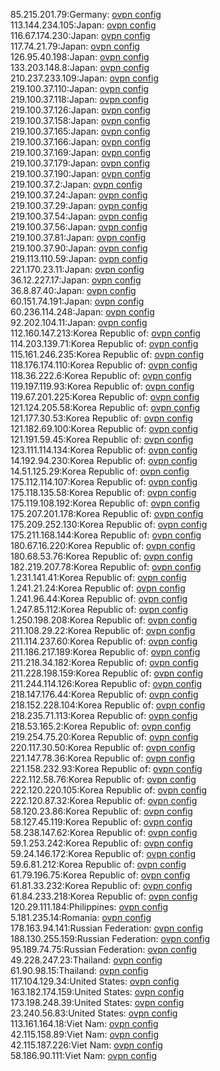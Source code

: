 85.215.201.79:Germany: [ovpn config](vpn/85_215_201_79.ovpn)  
113.144.234.105:Japan: [ovpn config](vpn/113_144_234_105.ovpn)  
116.67.174.230:Japan: [ovpn config](vpn/116_67_174_230.ovpn)  
117.74.21.79:Japan: [ovpn config](vpn/117_74_21_79.ovpn)  
126.95.40.198:Japan: [ovpn config](vpn/126_95_40_198.ovpn)  
133.203.148.8:Japan: [ovpn config](vpn/133_203_148_8.ovpn)  
210.237.233.109:Japan: [ovpn config](vpn/210_237_233_109.ovpn)  
219.100.37.110:Japan: [ovpn config](vpn/219_100_37_110.ovpn)  
219.100.37.118:Japan: [ovpn config](vpn/219_100_37_118.ovpn)  
219.100.37.126:Japan: [ovpn config](vpn/219_100_37_126.ovpn)  
219.100.37.158:Japan: [ovpn config](vpn/219_100_37_158.ovpn)  
219.100.37.165:Japan: [ovpn config](vpn/219_100_37_165.ovpn)  
219.100.37.166:Japan: [ovpn config](vpn/219_100_37_166.ovpn)  
219.100.37.169:Japan: [ovpn config](vpn/219_100_37_169.ovpn)  
219.100.37.179:Japan: [ovpn config](vpn/219_100_37_179.ovpn)  
219.100.37.190:Japan: [ovpn config](vpn/219_100_37_190.ovpn)  
219.100.37.2:Japan: [ovpn config](vpn/219_100_37_2.ovpn)  
219.100.37.24:Japan: [ovpn config](vpn/219_100_37_24.ovpn)  
219.100.37.29:Japan: [ovpn config](vpn/219_100_37_29.ovpn)  
219.100.37.54:Japan: [ovpn config](vpn/219_100_37_54.ovpn)  
219.100.37.56:Japan: [ovpn config](vpn/219_100_37_56.ovpn)  
219.100.37.81:Japan: [ovpn config](vpn/219_100_37_81.ovpn)  
219.100.37.90:Japan: [ovpn config](vpn/219_100_37_90.ovpn)  
219.113.110.59:Japan: [ovpn config](vpn/219_113_110_59.ovpn)  
221.170.23.11:Japan: [ovpn config](vpn/221_170_23_11.ovpn)  
36.12.227.17:Japan: [ovpn config](vpn/36_12_227_17.ovpn)  
36.8.87.40:Japan: [ovpn config](vpn/36_8_87_40.ovpn)  
60.151.74.191:Japan: [ovpn config](vpn/60_151_74_191.ovpn)  
60.236.114.248:Japan: [ovpn config](vpn/60_236_114_248.ovpn)  
92.202.104.11:Japan: [ovpn config](vpn/92_202_104_11.ovpn)  
112.160.147.213:Korea Republic of: [ovpn config](vpn/112_160_147_213.ovpn)  
114.203.139.71:Korea Republic of: [ovpn config](vpn/114_203_139_71.ovpn)  
115.161.246.235:Korea Republic of: [ovpn config](vpn/115_161_246_235.ovpn)  
118.176.174.110:Korea Republic of: [ovpn config](vpn/118_176_174_110.ovpn)  
118.36.222.6:Korea Republic of: [ovpn config](vpn/118_36_222_6.ovpn)  
119.197.119.93:Korea Republic of: [ovpn config](vpn/119_197_119_93.ovpn)  
119.67.201.225:Korea Republic of: [ovpn config](vpn/119_67_201_225.ovpn)  
121.124.205.58:Korea Republic of: [ovpn config](vpn/121_124_205_58.ovpn)  
121.177.30.53:Korea Republic of: [ovpn config](vpn/121_177_30_53.ovpn)  
121.182.69.100:Korea Republic of: [ovpn config](vpn/121_182_69_100.ovpn)  
121.191.59.45:Korea Republic of: [ovpn config](vpn/121_191_59_45.ovpn)  
123.111.114.134:Korea Republic of: [ovpn config](vpn/123_111_114_134.ovpn)  
14.192.94.230:Korea Republic of: [ovpn config](vpn/14_192_94_230.ovpn)  
14.51.125.29:Korea Republic of: [ovpn config](vpn/14_51_125_29.ovpn)  
175.112.114.107:Korea Republic of: [ovpn config](vpn/175_112_114_107.ovpn)  
175.118.135.58:Korea Republic of: [ovpn config](vpn/175_118_135_58.ovpn)  
175.119.108.192:Korea Republic of: [ovpn config](vpn/175_119_108_192.ovpn)  
175.207.201.178:Korea Republic of: [ovpn config](vpn/175_207_201_178.ovpn)  
175.209.252.130:Korea Republic of: [ovpn config](vpn/175_209_252_130.ovpn)  
175.211.168.144:Korea Republic of: [ovpn config](vpn/175_211_168_144.ovpn)  
180.67.16.220:Korea Republic of: [ovpn config](vpn/180_67_16_220.ovpn)  
180.68.53.76:Korea Republic of: [ovpn config](vpn/180_68_53_76.ovpn)  
182.219.207.78:Korea Republic of: [ovpn config](vpn/182_219_207_78.ovpn)  
1.231.141.41:Korea Republic of: [ovpn config](vpn/1_231_141_41.ovpn)  
1.241.21.24:Korea Republic of: [ovpn config](vpn/1_241_21_24.ovpn)  
1.241.96.44:Korea Republic of: [ovpn config](vpn/1_241_96_44.ovpn)  
1.247.85.112:Korea Republic of: [ovpn config](vpn/1_247_85_112.ovpn)  
1.250.198.208:Korea Republic of: [ovpn config](vpn/1_250_198_208.ovpn)  
211.108.29.22:Korea Republic of: [ovpn config](vpn/211_108_29_22.ovpn)  
211.114.237.60:Korea Republic of: [ovpn config](vpn/211_114_237_60.ovpn)  
211.186.217.189:Korea Republic of: [ovpn config](vpn/211_186_217_189.ovpn)  
211.218.34.182:Korea Republic of: [ovpn config](vpn/211_218_34_182.ovpn)  
211.228.198.159:Korea Republic of: [ovpn config](vpn/211_228_198_159.ovpn)  
211.244.114.126:Korea Republic of: [ovpn config](vpn/211_244_114_126.ovpn)  
218.147.176.44:Korea Republic of: [ovpn config](vpn/218_147_176_44.ovpn)  
218.152.228.104:Korea Republic of: [ovpn config](vpn/218_152_228_104.ovpn)  
218.235.71.113:Korea Republic of: [ovpn config](vpn/218_235_71_113.ovpn)  
218.53.165.2:Korea Republic of: [ovpn config](vpn/218_53_165_2.ovpn)  
219.254.75.20:Korea Republic of: [ovpn config](vpn/219_254_75_20.ovpn)  
220.117.30.50:Korea Republic of: [ovpn config](vpn/220_117_30_50.ovpn)  
221.147.78.36:Korea Republic of: [ovpn config](vpn/221_147_78_36.ovpn)  
221.158.232.93:Korea Republic of: [ovpn config](vpn/221_158_232_93.ovpn)  
222.112.58.76:Korea Republic of: [ovpn config](vpn/222_112_58_76.ovpn)  
222.120.220.105:Korea Republic of: [ovpn config](vpn/222_120_220_105.ovpn)  
222.120.87.32:Korea Republic of: [ovpn config](vpn/222_120_87_32.ovpn)  
58.120.23.86:Korea Republic of: [ovpn config](vpn/58_120_23_86.ovpn)  
58.127.45.119:Korea Republic of: [ovpn config](vpn/58_127_45_119.ovpn)  
58.238.147.62:Korea Republic of: [ovpn config](vpn/58_238_147_62.ovpn)  
59.1.253.242:Korea Republic of: [ovpn config](vpn/59_1_253_242.ovpn)  
59.24.146.172:Korea Republic of: [ovpn config](vpn/59_24_146_172.ovpn)  
59.6.81.212:Korea Republic of: [ovpn config](vpn/59_6_81_212.ovpn)  
61.79.196.75:Korea Republic of: [ovpn config](vpn/61_79_196_75.ovpn)  
61.81.33.232:Korea Republic of: [ovpn config](vpn/61_81_33_232.ovpn)  
61.84.233.218:Korea Republic of: [ovpn config](vpn/61_84_233_218.ovpn)  
120.29.111.184:Philippines: [ovpn config](vpn/120_29_111_184.ovpn)  
5.181.235.14:Romania: [ovpn config](vpn/5_181_235_14.ovpn)  
178.163.94.141:Russian Federation: [ovpn config](vpn/178_163_94_141.ovpn)  
188.130.255.159:Russian Federation: [ovpn config](vpn/188_130_255_159.ovpn)  
95.189.74.75:Russian Federation: [ovpn config](vpn/95_189_74_75.ovpn)  
49.228.247.23:Thailand: [ovpn config](vpn/49_228_247_23.ovpn)  
61.90.98.15:Thailand: [ovpn config](vpn/61_90_98_15.ovpn)  
117.104.129.34:United States: [ovpn config](vpn/117_104_129_34.ovpn)  
163.182.174.159:United States: [ovpn config](vpn/163_182_174_159.ovpn)  
173.198.248.39:United States: [ovpn config](vpn/173_198_248_39.ovpn)  
23.240.56.83:United States: [ovpn config](vpn/23_240_56_83.ovpn)  
113.161.164.18:Viet Nam: [ovpn config](vpn/113_161_164_18.ovpn)  
42.115.158.89:Viet Nam: [ovpn config](vpn/42_115_158_89.ovpn)  
42.115.187.226:Viet Nam: [ovpn config](vpn/42_115_187_226.ovpn)  
58.186.90.111:Viet Nam: [ovpn config](vpn/58_186_90_111.ovpn)  
